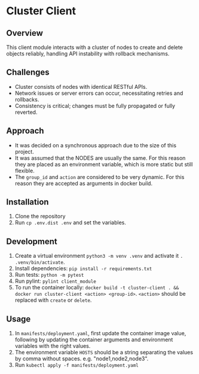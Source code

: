 # Cluster Client

## Overview
This client module interacts with a cluster of nodes to create and delete objects reliably, handling API instability with rollback mechanisms.

## Challenges
- Cluster consists of nodes with identical RESTful APIs.
- Network issues or server errors can occur, necessitating retries and rollbacks.
- Consistency is critical; changes must be fully propagated or fully reverted.

## Approach
- It was decided on a synchronous approach due to the size of this project. 
- It was assumed that the NODES are usually the same. For this reason they are placed as an environment variable, which is more static but still flexible.
- The `group_id` and `action` are considered to be very dynamic. For this reason they are accepted as arguments in docker build.

## Installation
1. Clone the repository
2. Run `cp .env.dist .env` and set the variables.

## Development
1. Create a virtual environment `python3 -m venv .venv` and activate it `. .venv/bin/activate`.
2. Install dependencies: `pip install -r requirements.txt`
3. Run tests: `python -m pytest`
4. Run pylint: `pylint client_module`
5. To run the container locally: `docker build -t cluster-client . && docker run cluster-client <action> <group-id>`. `<action>` should be replaced with `create` or `delete`.

## Usage
1. In `manifests/deployment.yaml`, first update the container image value, following by updating the container arguments and environment variables with the right values.
2. The environment variable `HOSTS` should be a string separating the values by comma without spaces. e.g. "node1,node2,node3".
3. Run `kubectl apply -f manifests/deployment.yaml`
